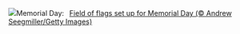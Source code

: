 ![](https://www.bing.com/th?id=OHR.MemorialFlags_EN-US5086740860_UHD.jpg&w=1000)Memorial Day:&nbsp;&ensp;[Field of flags set up for Memorial Day (© Andrew Seegmiller/Getty Images)](https://www.bing.com/th?id=OHR.MemorialFlags_EN-US5086740860_UHD.jpg)
<br><br/>
